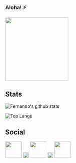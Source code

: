 
### Aloha! ⚡️

<img height="200" src="https://user-images.githubusercontent.com/54537095/162708622-e09b8369-d798-4fb3-9d1a-d6529e0b45c6.gif"/>

## Stats

![Fernando's github stats](https://github-readme-stats.vercel.app/api?username=fervailanti&theme=dracula&count_private=true&show_icons=true&hide=issues,contribs)

![Top Langs](https://github-readme-stats.vercel.app/api/top-langs/?username=fervailanti&theme=dracula&layout=compact)

## Social

[<img width="52" float="left" src="https://user-images.githubusercontent.com/54537095/162709492-4f59b30e-a9b5-4f98-98b8-b8e467085e02.png"/>](https://www.linkedin.com/in/fernando-vailanti-559b96164/)
<img width="18" float="left" src="https://www.transparenttextures.com/patterns/asfalt-light.png"/>
[<img width="52" float="left" src="https://user-images.githubusercontent.com/54537095/162709502-8592539d-6f11-475a-97f4-62617acac997.png"/>](https://medium.com/@fernandovailanti)
<img width="18" float="left" src="https://www.transparenttextures.com/patterns/asfalt-light.png"/>
[<img width="52" float="left" src="https://user-images.githubusercontent.com/54537095/162709510-8fab417e-ce5d-498a-ad06-575262aedc52.png"/>](mailto:fernandovailanti17@gmail.com)
